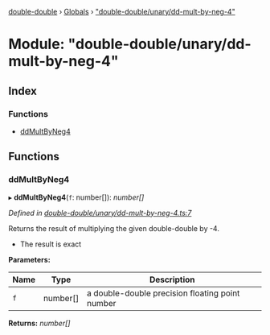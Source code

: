 [double-double](../README.md) › [Globals](../globals.md) › ["double-double/unary/dd-mult-by-neg-4"](_double_double_unary_dd_mult_by_neg_4_.md)

# Module: "double-double/unary/dd-mult-by-neg-4"

## Index

### Functions

* [ddMultByNeg4](_double_double_unary_dd_mult_by_neg_4_.md#ddmultbyneg4)

## Functions

###  ddMultByNeg4

▸ **ddMultByNeg4**(`f`: number[]): *number[]*

*Defined in [double-double/unary/dd-mult-by-neg-4.ts:7](https://github.com/FlorisSteenkamp/double-double/blob/bf93768/src/double-double/unary/dd-mult-by-neg-4.ts#L7)*

Returns the result of multiplying the given double-double by -4.
* The result is exact

**Parameters:**

Name | Type | Description |
------ | ------ | ------ |
`f` | number[] | a double-double precision floating point number  |

**Returns:** *number[]*
